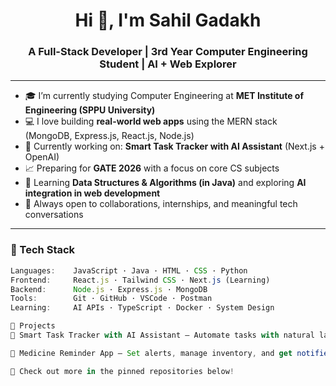 <h1 align="center">Hi 👋, I'm Sahil Gadakh</h1>
<h3 align="center">A Full-Stack Developer | 3rd Year Computer Engineering Student | AI + Web Explorer</h3>

---

- 🎓 I’m currently studying Computer Engineering at **MET Institute of Engineering (SPPU University)**  
- 💻 I love building **real-world web apps** using the MERN stack (MongoDB, Express.js, React.js, Node.js)  
- 🤖 Currently working on: **Smart Task Tracker with AI Assistant** (Next.js + OpenAI)  
- 📈 Preparing for **GATE 2026** with a focus on core CS subjects  
- 🌱 Learning **Data Structures & Algorithms (in Java)** and exploring **AI integration in web development**  
- 👀 Always open to collaborations, internships, and meaningful tech conversations

---

### 🚀 Tech Stack

```js
Languages:    JavaScript · Java · HTML · CSS · Python  
Frontend:     React.js · Tailwind CSS · Next.js (Learning)  
Backend:      Node.js · Express.js · MongoDB  
Tools:        Git · GitHub · VSCode · Postman  
Learning:     AI APIs · TypeScript · Docker · System Design

📌 Projects
🔹 Smart Task Tracker with AI Assistant – Automate tasks with natural language and AI reminders (Currently Working)

🔹 Medicine Reminder App – Set alerts, manage inventory, and get notified (MVP done fruther improbments are work in progress)

👀 Check out more in the pinned repositories below!

